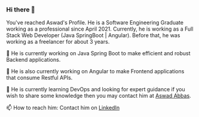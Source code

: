 ### Hi there 👋

You've reached Aswad's Profile. He is a Software Engineering Graduate working as a professional since April 2021. Currently, he is working as a Full Stack Web Developer (Java SpringBoot | Angular). Before that, he was working as a freelancer for about 3 years. 

 🔭 He is currently working on Java Spring Boot to make efficient and robust Backend applications.
 
 🔭 He is also currently working on Angular to make Frontend applications that consume Restful APIs.
 
 🌱 He is currently learning DevOps and looking for expert guidance if you wish to share some knowledge then you may contact him at [Aswad Abbas](mailto:aswad.imvu@gmail.com?subject=[GitHub]%20About%20Me).
 
  📫 How to reach him: Contact him on [LinkedIn](https://www.linkedin.com/in/aswad135/)
<!--
**Aswad135/Aswad135** is a ✨ _special_ ✨ repository because its `README.md` (this file) appears on your GitHub profile.

Here are some ideas to get you started:

- 🔭 I’m currently working on ...
- 🌱 I’m currently learning ...
- 👯 I’m looking to collaborate on ...
- 🤔 I’m looking for help with ...
- 💬 Ask me about ...
- 📫 How to reach me: ...
- 😄 Pronouns: ...
- ⚡ Fun fact: ...
-->
